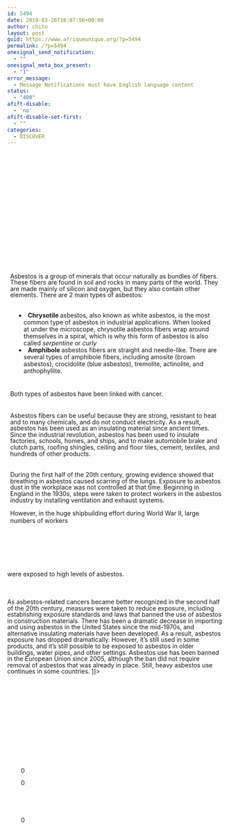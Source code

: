 ```yaml
---
id: 5494
date: 2019-03-26T16:07:56+00:00
author: chito
layout: post
guid: https://www.afriqueunique.org/?p=5494
permalink: /?p=5494
onesignal_send_notification:
  - ""
onesignal_meta_box_present:
  - "1"
error_message:
  - Message Notifications must have English language content
status:
  - "400"
afift-disable:
  - 'no'
afift-disable-set-first:
  - ""
categories:
  - DISCOVER
---
```

<span style="font-size: 10.0pt; font-family: 'Times New Roman','serif';"> </span>

<span style="font-size: 10.0pt; font-family: 'Times New Roman','serif';"> </span>

<span style="font-size: 10.0pt; font-family: 'Times New Roman','serif';"> </span>

<p style="margin-top: .2pt;">
  <span style="font-size: 8.5pt; font-family: 'Times New Roman','serif';"> </span>
</p>

<p style="margin-top: .2pt;">
  <item>
</p>

<p style="margin: 1.0pt 0in .0001pt 5.0pt;">
          <title><strong><span style="font-size: 24.0pt; font-family: 'Arial','sans-serif';"> Asbestos and Cancer Risk</span></strong>
</p>

<h1 style="margin: 21.55pt 0in .0001pt 5.0pt;">
  What is asbestos?
</h1>

<p style="margin-top: .2pt;">
  </title>
</p>

<p style="margin-top: .2pt;">
          <dc:creator><![CDATA[jane]]></dc:creator>
</p>

<p style="margin-top: .2pt;">
          <description></description>
</p>

<p style="margin-top: .2pt;">
          <content:encoded>
</p>

<p style="margin: 1.0pt 0in .0001pt 5.0pt;">
                  <![CDATA[
</p>

<p style="margin-top: .15pt;">
  <strong><span style="font-size: 13.0pt; font-family: 'Arial','sans-serif';"> </span></strong>
</p>

<p style="line-height: 104%; margin: 0in 3.35pt .0001pt 5.0pt;">
  Asbestos is a group of minerals that occur naturally as bundles of fibers. These fibers are found in soil and rocks in many parts of the world. They are made mainly of silicon and oxygen, but they also contain other elements. There are 2 main types of asbestos:
</p>

<p style="margin-top: .45pt;">
  <span style="font-family: 'Arial','sans-serif';"> </span>
</p>

<li style="text-indent: -7.75pt; line-height: 115%; tab-stops: 28.35pt; margin: 3.0pt 19.7pt .0001pt 28.35pt;">
  <strong>Chrysotile </strong>asbestos, also known as white asbestos, is the most common type of asbestos in industrial applications. When looked at under the microscope, chrysotile asbestos fibers wrap around themselves in a spiral, which is why this form of asbestos is also called <em>serpentine </em>or <em>curly </em>
</li>
<li style="text-indent: -7.75pt; line-height: 115%; tab-stops: 28.35pt; margin: .05pt 8.35pt .0001pt 28.35pt;">
  <strong>Amphibole </strong>asbestos fibers are straight and needle-like. There are several types of amphibole fibers, including amosite (brown asbestos), crocidolite (blue asbestos), tremolite, actinolite, and anthophyllite.
</li>

<p style="margin-top: .4pt;">
  <span style="font-size: 13.0pt; font-family: 'Arial','sans-serif';"> </span>
</p>

<p style="margin: 3.0pt 0in .0001pt 5.0pt;">
  Both types of asbestos have been linked with cancer.
</p>

<p style="margin-top: .15pt;">
  <span style="font-size: 13.0pt; font-family: 'Arial','sans-serif';"> </span>
</p>

<p style="line-height: 104%; margin: 0in 3.35pt .0001pt 5.0pt;">
  Asbestos fibers can be useful because they are strong, resistant to heat and to many chemicals, and do not conduct electricity. As a result, asbestos has been used as an insulating material since ancient times. Since the industrial revolution, asbestos has been used to insulate factories, schools, homes, and ships, and to make automobile brake and clutch parts, roofing shingles, ceiling and floor tiles, cement, textiles, and hundreds of other products.
</p>

<p style="margin-top: .15pt;">
  <span style="font-size: 12.5pt; font-family: 'Arial','sans-serif';"> </span>
</p>

<p style="line-height: 104%; margin: 0in 3.35pt .0001pt 5.0pt;">
  During the first half of the 20th century, growing evidence showed that breathing in asbestos caused scarring of the lungs. Exposure to asbestos dust in the workplace was not controlled at that time. Beginning in England in the 1930s, steps were taken to protect workers in the asbestos industry by installing ventilation and exhaust systems.
</p>

<p style="margin-left: 5.0pt;">
  However, in the huge shipbuilding effort during World War II, large numbers of workers
</p>

<span style="font-size: 11.0pt; font-family: 'Calibri','sans-serif';"> </span>

<span style="font-size: 10.0pt; font-family: 'Arial','sans-serif';"> </span>

<p style="margin-top: .15pt;">
  <span style="font-size: 11.5pt; font-family: 'Arial','sans-serif';"> </span>
</p>

<p style="margin-top: 3.0pt;">
  were exposed to high levels of asbestos.
</p>

<p style="margin-top: .15pt;">
  <span style="font-size: 13.0pt; font-family: 'Arial','sans-serif';"> </span>
</p>

<p style="margin-right: 5.0pt; line-height: 104%;">
  As asbestos-related cancers became better recognized in the second half of the 20th century, measures were taken to reduce exposure, including establishing exposure standards and laws that banned the use of asbestos in construction materials. There has been a dramatic decrease in importing and using asbestos in the United States since the mid-1970s, and alternative insulating materials have been developed. As a result, asbestos exposure has dropped dramatically. However, it’s still used in some products, and it’s still possible to be exposed to asbestos in older buildings, water pipes, and other settings. Asbestos use has been banned in the European Union since 2005, although the ban did not require removal of asbestos that was already in place. Still, heavy asbestos use continues in some countries. ]]>     </content:encoded>
</p>

<p style="margin-right: 5.0pt; line-height: 104%;">
          <excerpt:encoded>
</p>

<p style="margin-right: 5.0pt; line-height: 104%;">
                  <![CDATA[]]>        </excerpt:encoded>
</p>

<p style="margin-right: 5.0pt; line-height: 104%;">
          <wp:post_date><![CDATA[2019-01-07 16:21:19]]></wp:post_date>
</p>

<p style="margin-right: 5.0pt; line-height: 104%;">
          <wp:comment_status><![CDATA[open]]></wp:comment_status>
</p>

<p style="margin-right: 5.0pt; line-height: 104%;">
          <wp:ping_status><![CDATA[open]]></wp:ping_status>
</p>

<p style="margin-right: 5.0pt; line-height: 104%;">
          <wp:post_name><![CDATA[the-fundamentals-of-the-law-of-attraction-according-to-universal-laws]]></wp:post_name>
</p>

<p style="margin-right: 5.0pt; line-height: 104%;">
          <wp:status><![CDATA[publish]]></wp:status>
</p>

<p style="margin-right: 5.0pt; line-height: 104%;">
          <wp:post_parent>0</wp:post_parent>
</p>

<p style="margin-right: 5.0pt; line-height: 104%;">
          <wp:menu_order>0</wp:menu_order>
</p>

<p style="margin-right: 5.0pt; line-height: 104%;">
          <wp:post_type><![CDATA[post]]></wp:post_type>
</p>

<p style="margin-right: 5.0pt; line-height: 104%;">
          <wp:post_password><![CDATA[]]></wp:post_password>
</p>

<p style="margin-right: 5.0pt; line-height: 104%;">
          <wp:is_sticky>0</wp:is_sticky>
</p>

<p style="margin-right: 5.0pt; line-height: 104%;">
                                          <category domain=&#8221;category&#8221; nicename=&#8221;LEARNING&#8221;><![CDATA[LEARNING]]></category>
</p>

<p style="margin-right: 5.0pt; line-height: 104%;">
                          <wp:postmeta>
</p>

<p style="margin-right: 5.0pt; line-height: 104%;">
          <wp:meta_key><![CDATA[_edit_last]]></wp:meta_key>
</p>

<p style="margin-right: 5.0pt; line-height: 104%;">
          <wp:meta_value><![CDATA[6]]></wp:meta_value>
</p>

<p style="margin-right: 5.0pt; line-height: 104%;">
          </wp:postmeta>
</p>

<p style="margin-right: 5.0pt; line-height: 104%;">
                              <wp:postmeta>
</p>

<p style="margin-right: 5.0pt; line-height: 104%;">
          <wp:meta_key><![CDATA[onesignal_meta_box_present]]></wp:meta_key>
</p>

<p style="margin-right: 5.0pt; line-height: 104%;">
          <wp:meta_value><![CDATA[]]></wp:meta_value>
</p>

<p style="margin-right: 5.0pt; line-height: 104%;">
          </wp:postmeta>
</p>

<p style="margin-right: 5.0pt; line-height: 104%;">
                              <wp:postmeta>
</p>

<p style="margin-right: 5.0pt; line-height: 104%;">
          <wp:meta_key><![CDATA[onesignal_send_notification]]></wp:meta_key>
</p>

<p style="margin-right: 5.0pt; line-height: 104%;">
          <wp:meta_value><![CDATA[]]></wp:meta_value>
</p>

<p style="margin-right: 5.0pt; line-height: 104%;">
          </wp:postmeta>
</p>

<p style="margin-right: 5.0pt; line-height: 104%;">
                              <wp:postmeta>
</p>

<p style="margin-right: 5.0pt; line-height: 104%;">
          <wp:meta_key><![CDATA[bs_social_share_facebook]]></wp:meta_key>
</p>

<p style="margin-right: 5.0pt; line-height: 104%;">
          <wp:meta_value><![CDATA[0]]></wp:meta_value>
</p>

<p style="margin-right: 5.0pt; line-height: 104%;">
          </wp:postmeta>
</p>

<p style="margin-right: 5.0pt; line-height: 104%;">
                              <wp:postmeta>
</p>

<p style="margin-right: 5.0pt; line-height: 104%;">
          <wp:meta_key><![CDATA[afift-disable]]></wp:meta_key>
</p>

<p style="margin-right: 5.0pt; line-height: 104%;">
          <wp:meta_value><![CDATA[no]]></wp:meta_value>
</p>

<p style="margin-right: 5.0pt; line-height: 104%;">
          </wp:postmeta>
</p>

<p style="margin-right: 5.0pt; line-height: 104%;">
                              <wp:postmeta>
</p>

<p style="margin-right: 5.0pt; line-height: 104%;">
          <wp:meta_key><![CDATA[afift-disable-set-first]]></wp:meta_key>
</p>

<p style="margin-right: 5.0pt; line-height: 104%;">
          <wp:meta_value><![CDATA[]]></wp:meta_value>
</p>

<p style="margin-right: 5.0pt; line-height: 104%;">
          </wp:postmeta>
</p>

<p style="margin-right: 5.0pt; line-height: 104%;">
                              <wp:postmeta>
</p>

<p style="margin-right: 5.0pt; line-height: 104%;">
          <wp:meta_key><![CDATA[_quads_config_visibility]]></wp:meta_key>
</p>

<p style="margin-right: 5.0pt; line-height: 104%;">
          <wp:meta_value><![CDATA[a:0:{}]]></wp:meta_value>
</p>

<p style="margin-right: 5.0pt; line-height: 104%;">
          </wp:postmeta>
</p>

<p style="margin-right: 5.0pt; line-height: 104%;">
                              <wp:postmeta>
</p>

<p style="margin-right: 5.0pt; line-height: 104%;">
          <wp:meta_key><![CDATA[_bsf_post_type]]></wp:meta_key>
</p>

<p style="margin-right: 5.0pt; line-height: 104%;">
          <wp:meta_value><![CDATA[0]]></wp:meta_value>
</p>

<p style="margin-right: 5.0pt; line-height: 104%;">
          </wp:postmeta>
</p>

<p style="margin-right: 5.0pt; line-height: 104%;">
                              <wp:postmeta>
</p>

<p style="margin-right: 5.0pt; line-height: 104%;">
          <wp:meta_key><![CDATA[_at_widget]]></wp:meta_key>
</p>

<p style="margin-right: 5.0pt; line-height: 104%;">
          <wp:meta_value><![CDATA[1]]></wp:meta_value>
</p>

<p style="margin-right: 5.0pt; line-height: 104%;">
          </wp:postmeta>
</p>

<p style="margin-right: 5.0pt; line-height: 104%;">
                              <wp:postmeta>
</p>

<p style="margin-right: 5.0pt; line-height: 104%;">
          <wp:meta_key><![CDATA[_yoast_wpseo_content_score]]></wp:meta_key>
</p>

<p style="margin-right: 5.0pt; line-height: 104%;">
          <wp:meta_value><![CDATA[30]]></wp:meta_value>
</p>

<p style="margin-right: 5.0pt; line-height: 104%;">
          </wp:postmeta>
</p>

<p style="margin-right: 5.0pt; line-height: 104%;">
                              <wp:postmeta>
</p>

<p style="margin-right: 5.0pt; line-height: 104%;">
          <wp:meta_key><![CDATA[_wp_old_date]]></wp:meta_key>
</p>

<p style="margin-right: 5.0pt; line-height: 104%;">
          <wp:meta_value><![CDATA[2019-03-08]]></wp:meta_value>
</p>

<p style="margin-right: 5.0pt; line-height: 104%;">
          </wp:postmeta>
</p>

<p style="margin-right: 5.0pt; line-height: 104%;">
                              <wp:postmeta>
</p>

<p style="margin-right: 5.0pt; line-height: 104%;">
          <wp:meta_key><![CDATA[_genesis_scripts_body_position]]></wp:meta_key>
</p>

<p style="margin-right: 5.0pt; line-height: 104%;">
          <wp:meta_value><![CDATA[bottom]]></wp:meta_value>
</p>

<p style="margin-right: 5.0pt; line-height: 104%;">
          </wp:postmeta>
</p>

<p style="margin-right: 5.0pt; line-height: 104%;">
                              <wp:postmeta>
</p>

<p style="margin-right: 5.0pt; line-height: 104%;">
          <wp:meta_key><![CDATA[_yoast_wpseo_primary_category]]></wp:meta_key>
</p>

<p style="margin-right: 5.0pt; line-height: 104%;">
          <wp:meta_value><![CDATA[]]></wp:meta_value>
</p>

<p style="margin-right: 5.0pt; line-height: 104%;">
          </wp:postmeta>
</p>

<p style="margin-right: 5.0pt; line-height: 104%;">
                              <wp:postmeta>
</p>

<p style="margin-right: 5.0pt; line-height: 104%;">
          <wp:meta_key><![CDATA[bs_social_share_twitter]]></wp:meta_key>
</p>

<p style="margin-right: 5.0pt; line-height: 104%;">
          <wp:meta_value><![CDATA[0]]></wp:meta_value>
</p>

<p style="margin-right: 5.0pt; line-height: 104%;">
          </wp:postmeta>
</p>

<p style="margin-right: 5.0pt; line-height: 104%;">
                              <wp:postmeta>
</p>

<p style="margin-right: 5.0pt; line-height: 104%;">
          <wp:meta_key><![CDATA[bs_social_share_reddit]]></wp:meta_key>
</p>

<p style="margin-right: 5.0pt; line-height: 104%;">
          <wp:meta_value><![CDATA[0]]></wp:meta_value>
</p>

<p style="margin-right: 5.0pt; line-height: 104%;">
          </wp:postmeta>
</p>

<p style="margin-right: 5.0pt; line-height: 104%;">
                              <wp:postmeta>
</p>

<p style="margin-right: 5.0pt; line-height: 104%;">
          <wp:meta_key><![CDATA[bs_social_share_google_plus]]></wp:meta_key>
</p>

<p style="margin-right: 5.0pt; line-height: 104%;">
          <wp:meta_value><![CDATA[0]]></wp:meta_value>
</p>

<p style="margin-right: 5.0pt; line-height: 104%;">
          </wp:postmeta>
</p>

<p style="margin-right: 5.0pt; line-height: 104%;">
                              <wp:postmeta>
</p>

<p style="margin-right: 5.0pt; line-height: 104%;">
          <wp:meta_key><![CDATA[bs_social_share_interval]]></wp:meta_key>
</p>

<p style="margin-right: 5.0pt; line-height: 104%;">
          <wp:meta_value><![CDATA[1552111680]]></wp:meta_value>
</p>

<p style="margin-right: 5.0pt; line-height: 104%;">
          </wp:postmeta>
</p>

<p style="margin-right: 5.0pt; line-height: 104%;">
                              </item>
</p>